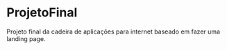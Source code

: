 # ProjetoFinal
Projeto final da cadeira de aplicações para internet baseado em fazer uma landing page.
